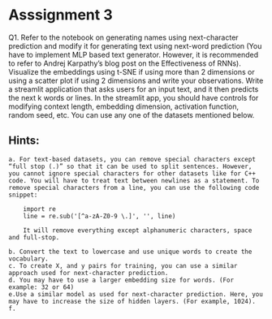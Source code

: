 ﻿# Asssignment 3

 Q1. Refer to the notebook on generating names using next-character prediction and modify it for generating text using next-word prediction (You have to implement MLP based text generator. However, it is recommended to refer to Andrej Karpathy’s blog post on the Effectiveness of RNNs).
Visualize the embeddings using t-SNE if using more than 2 dimensions or using a scatter plot if using 2 dimensions and write your observations. Write a streamlit application that asks users for an input text, and it then predicts the next k words or lines. In the streamlit app, you should have controls for modifying context length, embedding dimension, activation function, random seed, etc. You can use any one of the datasets mentioned below.

## Hints:

    a. For text-based datasets, you can remove special characters except “full stop (.)” so that it can be used to split sentences. However, you cannot ignore special characters for other datasets like for C++ code. You will have to treat text between newlines as a statement. To remove special characters from a line, you can use the following code snippet:

        import re
        line = re.sub('[^a-zA-Z0-9 \.]', '', line)

        It will remove everything except alphanumeric characters, space and full-stop.

    b. Convert the text to lowercase and use unique words to create the vocabulary.
    c. To create X, and y pairs for training, you can use a similar approach used for next-character prediction.
    d. You may have to use a larger embedding size for words. (For example: 32 or 64)
    e.Use a similar model as used for next-character prediction. Here, you may have to increase the size of hidden layers. (For example, 1024).
    f.



